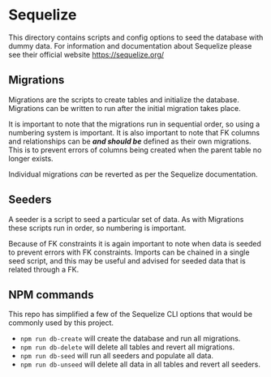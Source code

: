 # Sequelize
This directory contains scripts and config options to seed the database with dummy data. For information and documentation about Sequelize please see their official website https://sequelize.org/

## Migrations
Migrations are the scripts to create tables and initialize the database. Migrations can be written to run after the initial migration takes place.

It is important to note that the migrations run in sequential order, so using a numbering system is important. It is also important to note that FK columns and relationships can be ***and should be*** defined as their own migrations. This is to prevent errors of columns being created when the parent table no longer exists. 

Individual migrations _can_ be reverted as per the Sequelize documentation.

## Seeders
A seeder is a script to seed a particular set of data. As with Migrations these scripts run in order, so numbering is important.

Because of FK constraints it is again important to note when data is seeded to prevent errors with FK constraints. Imports can be chained in a single seed script, and this may be useful and advised for seeded data that is related through a FK.

## NPM commands
This repo has simplified a few of the Sequelize CLI options that would be commonly used by this project.
- `npm run db-create` will create the database and run all migrations.
- `npm run db-delete` will delete all tables and revert all migrations.
- `npm run db-seed` will run all seeders and populate all data.
- `npm run db-unseed` will delete all data in all tables and revert all seeders.